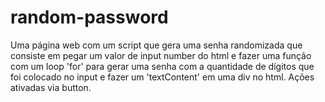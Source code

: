 # random-password
Uma página web com um script que gera uma senha randomizada que consiste em pegar um valor de input number do html e fazer uma função com um loop 'for' para gerar uma senha com a quantidade de dígitos que foi colocado no input e fazer um 'textContent' em uma div no html.
Ações ativadas via button.
